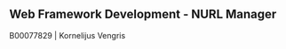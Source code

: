 Web Framework Development - NURL Manager
-------------------------------------------------
B00077829 | Kornelijus Vengris